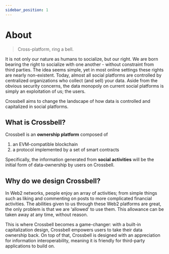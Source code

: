 ```yaml
---
sidebar_position: 1
---
```


# About
> Cross-platform, ring a bell.

It is not only our nature as humans to socialize, but our right. We are born bearing the right to socialize with one another - without constraint from third parties. The idea seems simple, yet in most online settings these rights are nearly non-existent. Today, almost all social platforms are controlled by centralized organizations who collect (and sell) your data. Aside from the obvious security concerns, the data monopoly on current social platforms is simply an exploitation of us; the users.

Crossbell aims to change the landscape of how data is controlled and capitalized in social platforms.



## What is Crossbell?

Crossbell is an **ownership platform** composed of

1. an EVM-compatible blockchain
2. a protocol implemented by a set of smart contracts

Specifically, the information generated from **social activities** will be the initial form of data-ownership by users on Crossbell.



## Why do we design Crossbell?

In Web2 networks, people enjoy an array of activities; from simple things such as liking and commenting on posts to more complicated financial activities. The abilities given to us through these Web2 platforms are great, the only problem is that we are ‘allowed’ to use them. This allowance can be taken away at any time, without reason.

This is where Crossbell becomes a game-changer: with a built-in capitalization design, Crossbell empowers users to take their data ownership back. On top of that, Crossbell is designed with an appreciation for information interoperability, meaning it is friendly for third-party applications to build on.